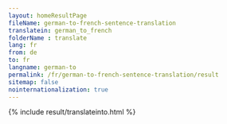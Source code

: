 ```yaml
---
layout: homeResultPage
fileName: german-to-french-sentence-translation
translatein: german_to_french
folderName : translate
lang: fr
from: de
to: fr
langname: german-to
permalink: /fr/german-to-french-sentence-translation/result
sitemap: false
nointernationalization: true
---
```

{% include result/translateinto.html %}

<script src="/js/result/translation.js" data-foldername="{{page.folderName}}" data-lang="{{page.lang}}"></script>
